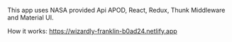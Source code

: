 This app uses NASA provided Api APOD, React, Redux, Thunk Middleware and Material UI.

How it works: https://wizardly-franklin-b0ad24.netlify.app
